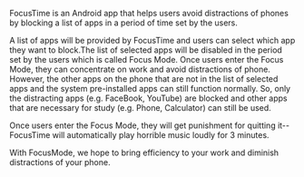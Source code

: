 FocusTime is an Android app that helps users avoid distractions of phones by blocking a list of apps in a period of time set by the users.

A list of apps will be provided by FocusTime and users can select which app they want to block.The list of selected apps will be disabled in the period set by the users which is called Focus Mode. Once users enter the Focus Mode, they can concentrate on work and avoid distractions of phone. However, the other apps on the phone that are not in the list of selected apps and the system pre-installed apps can still function normally. So, only the distracting apps (e.g. FaceBook, YouTube) are blocked and other apps that are necessary for study (e.g. Phone, Calculator) can still be used.

Once users enter the Focus Mode, they will get punishment for quitting it--FocusTime will automatically play horrible music loudly for 3 minutes. 

With FocusMode, we hope to bring efficiency to your work and diminish distractions of your phone.



